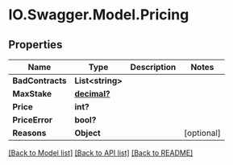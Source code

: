 # IO.Swagger.Model.Pricing
## Properties

Name | Type | Description | Notes
------------ | ------------- | ------------- | -------------
**BadContracts** | **List&lt;string&gt;** |  | 
**MaxStake** | [**decimal?**](BigDecimal.md) |  | 
**Price** | **int?** |  | 
**PriceError** | **bool?** |  | 
**Reasons** | **Object** |  | [optional] 

[[Back to Model list]](../README.md#documentation-for-models) [[Back to API list]](../README.md#documentation-for-api-endpoints) [[Back to README]](../README.md)

